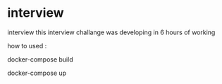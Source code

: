 # interview
interview
this interview challange was developing in 6 hours of working

how to used :

docker-compose build

docker-compose up
